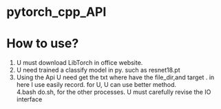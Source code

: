 # pytorch_cpp_API

# How to use?

1. U must download LibTorch in office website.    
2. U need trained a classify model in py. such as resnet18.pt  
3. Using the Api U need get the txt where have the file_dir,and target . in here I use easily record. for U, U can use better method.  
4.bash do.sh, for the other processes. U must carefully revise the IO interface 
